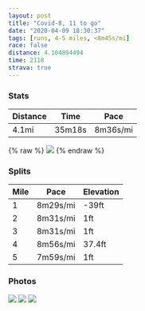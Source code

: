 ```yaml
---
layout: post
title: "Covid-8, 11 to go"
date: "2020-04-09 18:30:37"
tags: [runs, 4-5 miles, <8m45s/mi]
race: false
distance: 4.104894494
time: 2118
strava: true
---
```


### Stats

| Distance | Time | Pace |
|----------|------|------|
|4.1mi|35m18s|8m36s/mi|

{% raw %}
<img src='https://maps.googleapis.com/maps/api/staticmap?maptype=roadmap&path=enc:_gwwFhssbMQ^QTANOZg@j@S\Yv@Ef@]nACTD@BBMl@BJ]`AYjA?JBBTPRRj@TP@f@VTFd@f@\VNTN^b@b@H`@LJHPFd@ANKh@Wh@IRe@zBUf@U|@k@xAOp@Ub@CZKb@?L@FLJd@RF?`@Vj@Td@ZXJlCbBFFf@XNLD@ZXd@X`@X~@^x@h@V?ZJ\F|@Xn@N`@Pd@P~AZb@LXLp@Lj@Vr@Hf@PZ?~@H^Aj@CRC^MXCRB^JLA^[PI\GPKLQf@Q@IBGJ?pATd@DnAXzAHPFd@D`@JL?XJ\@l@H`@?\F`@Gz@LxAPf@Pv@Lf@Ab@HXC^@hBXFBB?HD`@LvAXb@Th@Lz@FBAFILEXHlBT~@XXPfAj@^F|Aj@\HtCEfBSd@Kj@Ax@BVEb@@VBXJRBJ?VHtAFj@L|CB`AEVDj@A~@HJDH`@?HMBMPG`CGtAEPABI?QKEKAQ?]LYFo@Li@?OEKKMEAa@?YMg@Gm@HYGS?{BSiA@_@@SEc@O]EoAAsAMkAAe@I]AoBBy@ASMkAWWOCFMAqBaBcAg@mCSQAs@UYCU@YCSIc@Gu@C[CK@KACAGQOeAB]FYAE?EDMPW?c@a@_@[Og@i@UI?SKECEMACEO@g@CY[EOM?_@KO?IJ@PCNMECBU?ADAAYa@?IW[q@MYa@MEEEa@W[Wq@y@QOYKg@]u@uAMIi@g@QKUe@e@k@QMICAEmA}@_@c@MWOI[BWMI?Sc@WWSAaAg@UKC@_@UUGSUm@e@UGWQc@Ia@YG?UGMIKCUM[_@UMGAE@I?WKSOCG@A]a@WCUOKQGKBCCAELOFOUOMGAIEM?MGCA[u@Qq@KCG@MEAKFIECBCC?GDBJE@CIGCGIEDKKADEKKDSCYSQIKDK?GCK@GAa@YYa@[QMYIIS_@Si@c@i@_@Wa@UgAcAa@O{@aAU@GBSECOKQFSHADGLWJ]@_@J]&key=AIzaSyC1MId7bFpkLXNAaYhBSTb8jLyiSqzbDtM&size=800x800&markers=color:yellow|label:S|40.75648,-73.99749&markers=color:green|label:F|40.755990000000025,-73.99709'>
{% endraw %}

### Splits

| Mile | Pace | Elevation |
|------|------|-----------|
|1|8m29s/mi|-39ft|
|2|8m31s/mi|1ft|
|3|8m31s/mi|1ft|
|4|8m56s/mi|37.4ft|
|5|7m59s/mi|1ft|

### Photos
<img src='https://dgtzuqphqg23d.cloudfront.net/gJCjAUwj2tgtg00guuQtKo86Eapu8QbXCGgPm_5X9hI-768x768.jpg'>

<img src='https://dgtzuqphqg23d.cloudfront.net/UnMAp-0Id9o2zuyyjRL-78gZIhh9axd1nYFXzVWNAuU-768x768.jpg'>

<img src='https://dgtzuqphqg23d.cloudfront.net/7fOW3u1LvwLyB8KLplyI6vwzNicmMUo0x7lNa33o6O8-768x768.jpg'>
